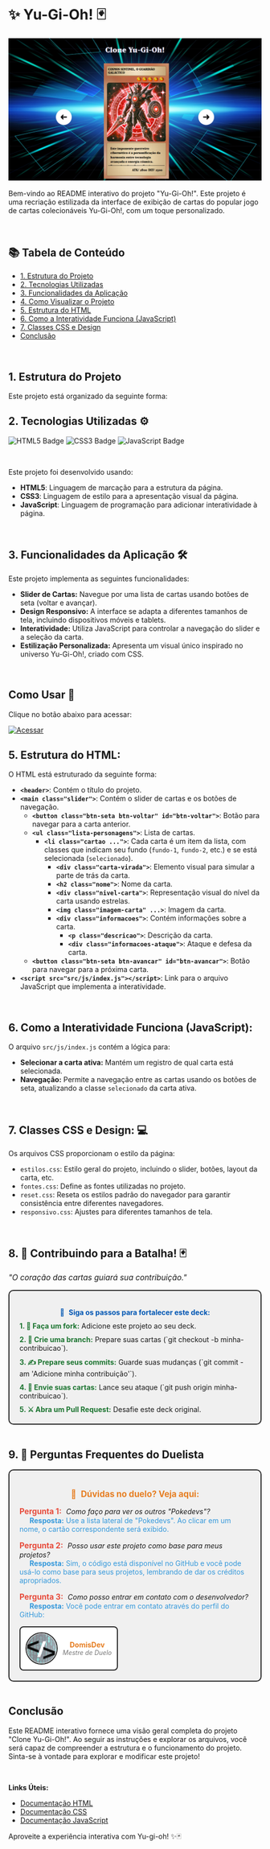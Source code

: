 
# ✨ Yu-Gi-Oh! 🃏

![Yu-gi-oh!](src/imagens/yu-gi-oh.png)

Bem-vindo ao README interativo do projeto "Yu-Gi-Oh!". Este projeto é uma recriação estilizada da interface de exibição de cartas do popular jogo de cartas colecionáveis Yu-Gi-Oh!, com um toque personalizado.

<br>

## 📚 Tabela de Conteúdo
* [1. Estrutura do Projeto](#1-estrutura-do-projeto)
* [2. Tecnologias Utilizadas](#2-tecnologias-utilizadas)
* [3. Funcionalidades da Aplicação](#3-funcionalidades-da-aplicação)
* [4. Como Visualizar o Projeto](#4-como-visualizar-o-projeto)
* [5. Estrutura do HTML](#5-estrutura-do-html)
* [6. Como a Interatividade Funciona (JavaScript)](#6-como-a-interatividade-funciona-javascript)
* [7. Classes CSS e Design](#7-classes-css-e-design)
* [Conclusão](#conclusão)

<br>

## 1. Estrutura do Projeto

Este projeto está organizado da seguinte forma:
<br>

## 2. Tecnologias Utilizadas ⚙️
<p align="left">
  <img src="https://img.shields.io/badge/HTML5-E34F26?style=for-the-badge&logo=html5&logoColor=white" alt="HTML5 Badge">
  <img src="https://img.shields.io/badge/CSS3-1572B6?style=for-the-badge&logo=css3&logoColor=white" alt="CSS3 Badge">
  <img src="https://img.shields.io/badge/JavaScript-F7DF1E?style=for-the-badge&logo=javascript&logoColor=black" alt="JavaScript Badge">
</p>
<br>
<p>
  Este projeto foi desenvolvido usando:
</p>
<ul>
    <li><strong>HTML5</strong>: Linguagem de marcação para a estrutura da página.</li>
    <li><strong>CSS3</strong>: Linguagem de estilo para a apresentação visual da página.</li>
    <li><strong>JavaScript</strong>: Linguagem de programação para adicionar interatividade à página.</li>
</ul>
<br>

## 3. Funcionalidades da Aplicação 🛠️

Este projeto implementa as seguintes funcionalidades:

*   **Slider de Cartas:** Navegue por uma lista de cartas usando botões de seta (voltar e avançar).
*   **Design Responsivo:** A interface se adapta a diferentes tamanhos de tela, incluindo dispositivos móveis e tablets.
*   **Interatividade:** Utiliza JavaScript para controlar a navegação do slider e a seleção da carta.
*   **Estilização Personalizada:** Apresenta um visual único inspirado no universo Yu-Gi-Oh!, criado com CSS.
<br>

## Como Usar 🚀

Clique no botão abaixo para acessar:

<a href="https://domisnnet.github.io/yu-gi-oh/" target="_blank" rel="noopener noreferrer">
   <img src="src/imagens/botão.webp" width="35px" height="35px" alt="Acessar">
</a>
<br>

## 5. Estrutura do HTML:

O HTML está estruturado da seguinte forma:

*   **`<header>`**: Contém o título do projeto.
*   **`<main class="slider">`**: Contém o slider de cartas e os botões de navegação.
    *   **`<button class="btn-seta btn-voltar" id="btn-voltar">`**: Botão para navegar para a carta anterior.
    *   **`<ul class="lista-personagens">`**: Lista de cartas.
        *   **`<li class="cartao ...">`**: Cada carta é um item da lista, com classes que indicam seu fundo (`fundo-1`, `fundo-2`, etc.) e se está selecionada (`selecionado`).
            *   **`<div class="carta-virada">`**: Elemento visual para simular a parte de trás da carta.
            *   **`<h2 class="nome">`**: Nome da carta.
            *   **`<div class="nivel-carta">`**: Representação visual do nível da carta usando estrelas.
            *   **`<img class="imagem-carta" ...>`**: Imagem da carta.
            *   **`<div class="informacoes">`**: Contém informações sobre a carta.
                *   **`<p class="descricao">`**: Descrição da carta.
                *   **`<div class="informacoes-ataque">`**: Ataque e defesa da carta.
    *   **`<button class="btn-seta btn-avancar" id="btn-avancar">`**: Botão para navegar para a próxima carta.
*   **`<script src="src/js/index.js"></script>`**: Link para o arquivo JavaScript que implementa a interatividade.

<br>

## 6. Como a Interatividade Funciona (JavaScript):

O arquivo `src/js/index.js` contém a lógica para:

*   **Selecionar a carta ativa:** Mantém um registro de qual carta está selecionada.
*   **Navegação:** Permite a navegação entre as cartas usando os botões de seta, atualizando a classe `selecionado` da carta ativa.

<br>

## 7. Classes CSS e Design: 💻

Os arquivos CSS proporcionam o estilo da página:

*   `estilos.css`: Estilo geral do projeto, incluindo o slider, botões, layout da carta, etc.
*   `fontes.css`: Define as fontes utilizadas no projeto.
*   `reset.css`: Reseta os estilos padrão do navegador para garantir consistência entre diferentes navegadores.
*   `responsivo.css`: Ajustes para diferentes tamanhos de tela.
<br>

## 8. 🤝 Contribuindo para a Batalha! 🃏

<p style="font-size: 1.1em; font-style: italic;">
  "O coração das cartas guiará sua contribuição."
</p>

<div style="background-color: #f0f0f0; padding: 20px; border-radius: 10px; border: 2px solid #222;">
  <p style="margin-bottom: 10px; font-weight: bold; color: #0056b3; text-align: center;">
      <span style="display:inline-block; margin-right: 5px;"> 👐 </span> Siga os passos para fortalecer este deck:
  </p>
  <ul style="list-style-type: none; padding: 0; margin: 0;">
      <li style="margin-bottom: 10px;">
           <span style="font-weight: bold; color: #1c7430;">1. 🍴 Faça um fork:</span> Adicione este projeto ao seu deck.
      </li>
      <li style="margin-bottom: 10px;">
          <span style="font-weight: bold; color: #1c7430;">2. 🌿 Crie uma branch:</span> Prepare suas cartas (`git checkout -b minha-contribuicao`).
      </li>
      <li style="margin-bottom: 10px;">
          <span style="font-weight: bold; color: #1c7430;">3. ✍️ Prepare seus commits:</span> Guarde suas mudanças (`git commit -am 'Adicione minha contribuição'`).
      </li>
     <li style="margin-bottom: 10px;">
          <span style="font-weight: bold; color: #1c7430;">4. 🚀 Envie suas cartas:</span> Lance seu ataque (`git push origin minha-contribuicao`).
      </li>
      <li>
           <span style="font-weight: bold; color: #1c7430;">5. ⚔️ Abra um Pull Request:</span> Desafie este deck original.
      </li>
  </ul>
</div>

<br>

## 9. 🤔 Perguntas Frequentes do Duelista

<div style="background-color: #f0f0f0; padding: 20px; border-radius: 10px; border: 2px solid #222;">

  <p style="margin-bottom: 15px; font-size: 1.2em; font-weight: bold; color: #e67e22; text-align: center;">
    <span style="display:inline-block; margin-right: 5px;"> 💬 </span> Dúvidas no duelo? Veja aqui:
  </p>

  <div style="margin-bottom: 15px;">
      <strong style="color: #e74c3c; font-size: 1.1em;">Pergunta 1:</strong> <span style="font-style: italic; margin-left: 5px;">Como faço para ver os outros "Pokedevs"?</span><br>
      <span style="color: #3498db; margin-left: 20px;">
         <strong>Resposta:</strong> Use a lista lateral de "Pokedevs". Ao clicar em um nome, o cartão correspondente será exibido.
      </span>
  </div>

   <div style="margin-bottom: 15px;">
      <strong style="color: #e74c3c; font-size: 1.1em;">Pergunta 2:</strong> <span style="font-style: italic; margin-left: 5px;">Posso usar este projeto como base para meus projetos?</span><br>
       <span style="color: #3498db; margin-left: 20px;">
         <strong>Resposta:</strong> Sim, o código está disponível no GitHub e você pode usá-lo como base para seus projetos, lembrando de dar os créditos apropriados.
       </span>
  </div>

  <div style="margin-bottom: 15px;">
      <strong style="color: #e74c3c; font-size: 1.1em;">Pergunta 3:</strong> <span style="font-style: italic; margin-left: 5px;">Como posso entrar em contato com o desenvolvedor?</span><br>
      <span style="color: #3498db; margin-left: 20px;">
          <strong>Resposta:</strong> Você pode entrar em contato através do perfil do GitHub:
       </span>
  </div>
  
<div style="display: inline-block; padding: 10px; border-radius: 8px; border: 2px solid #222; background-color: #FFF; text-align: center;">
  <a href="https://github.com/Domisnnet" style="text-decoration: none;">
        <div style="display: flex; align-items: center;">
            <img src="src/imagens/DomisDev.png" width="60px" height="60px" alt="Acessar perfil GitHub" style="margin-right: 10px; border-radius: 50%; border: 2px solid #222;">
          <div>
              <p style="font-weight: bold; margin: 0; color: #e67e22;">DomisDev</p>
             <p style="font-style: italic; font-size: 0.9em; margin: 0; color: #777;">Mestre de Duelo</p>
          </div>
         </div>
      </a>
</div>

</div>
<br>

## Conclusão
Este README interativo fornece uma visão geral completa do projeto "Clone Yu-Gi-Oh!". Ao seguir as instruções e explorar os arquivos, você será capaz de compreender a estrutura e o funcionamento do projeto. Sinta-se à vontade para explorar e modificar este projeto!

<br>

**Links Úteis:**
* [Documentação HTML](https://developer.mozilla.org/pt-BR/docs/Web/HTML)
* [Documentação CSS](https://developer.mozilla.org/pt-BR/docs/Web/CSS)
* [Documentação JavaScript](https://developer.mozilla.org/pt-BR/docs/Web/JavaScript)

Aproveite a experiência interativa com Yu-gi-oh! ✨🃏